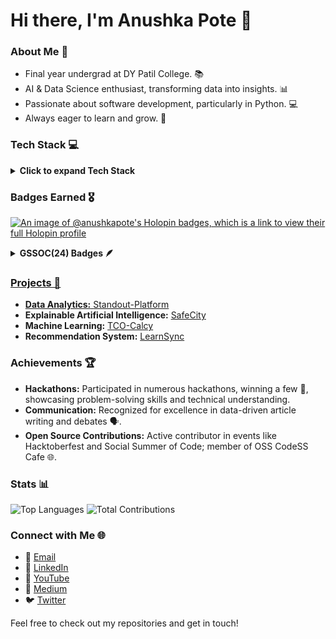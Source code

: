 # Hi there, I'm Anushka Pote 👋

### About Me 🌟
- Final year undergrad at DY Patil College. 📚
- AI & Data Science enthusiast, transforming data into insights. 📊  
- Passionate about software development, particularly in Python. 💻  
- Always eager to learn and grow. 🚀  
 
### Tech Stack 💻

<details>
  <summary><b>Click to expand Tech Stack</b></summary>
  <p>
    Languages:
    <br>
    <img src="https://img.shields.io/badge/-Python-3776AB?style=flat-square&logo=python&logoColor=white" height="30" /> 
    <img src="https://img.shields.io/badge/-C++-00599C?style=flat-square&logo=c%2B%2B&logoColor=white" height="30" /> 
    <img src="https://img.shields.io/badge/-R-276DC3?style=flat-square&logo=r&logoColor=white" height="30" /> 
    <img src="https://img.shields.io/badge/-SQL-4479A1?style=flat-square&logo=postgresql&logoColor=white" height="30" /> 
    <br><br>
    Frameworks:
    <br>
    <img src="https://img.shields.io/badge/-Flask-000000?style=flat-square&logo=flask&logoColor=white" height="30" /> 
    <img src="https://img.shields.io/badge/-Django-092E20?style=flat-square&logo=django&logoColor=white" height="30" /> 
    <br><br>
    Tools:
    <br>
    <img src="https://img.shields.io/badge/-PowerBI-F2C811?style=flat-square&logo=power-bi&logoColor=black" height="30" /> 
    <img src="https://img.shields.io/badge/-Excel-217346?style=flat-square&logo=microsoft-excel&logoColor=white" height="30" /> 
    <img src="https://img.shields.io/badge/-Git-F05032?style=flat-square&logo=git&logoColor=white" height="30" /> 
    <img src="https://img.shields.io/badge/-GitHub-181717?style=flat-square&logo=github&logoColor=white" height="30" /> 
  </p>
</details>

### Badges Earned 🎖️
[![An image of @anushkapote's Holopin badges, which is a link to view their full Holopin profile](https://holopin.me/anushkapote)](https://holopin.io/@anushkapote)

<details>	
 <summary><b>GSSOC(24) Badges 🪶</b></summary><br>
<div style='display:flex; align-items:center; gap: 10px;' align='center'><a href="https://gssoc.girlscript.tech/leaderboard">
<img src="https://raw.githubusercontent.com/GSSoC24/Postman-Challenge/main/docs/assets/Postman%20White.png" width="120px" height="120px" gap: 30px />
  <img src="https://raw.githubusercontent.com/GSSoC24/Postman-Challenge/main/docs/assets/1.png" width="120px" height="120px" gap: 20px />
  <img src="https://raw.githubusercontent.com/GSSoC24/Postman-Challenge/main/docs/assets/2.png" width="120px" height="120px" gap: 20px />
  <img src="https://raw.githubusercontent.com/GSSoC24/Postman-Challenge/main/docs/assets/3.png" width="120px" height="120px" gap: 20px />
  <img src="https://raw.githubusercontent.com/GSSoC24/Postman-Challenge/main/docs/assets/4.png" width="120px" height="120px" gap: 20px />
  <img src="https://raw.githubusercontent.com/GSSoC24/Postman-Challenge/main/docs/assets/5.png" width="120px" height="120px" gap: 20px />
</div>
</details>


### Projects 🚀
- **Data Analytics:** [Standout-Platform](https://github.com/Anushka-Pote/StandOut-Platform)
- **Explainable Artificial Intelligence:** [SafeCity](https://github.com/Anushka-Pote/SafeCity-with-XAI)
- **Machine Learning:** [TCO-Calcy](https://github.com/Anushka-Pote/TCO-Cloud-Calcy)
- **Recommendation System:** [LearnSync](https://github.com/Anushka-Pote/learnsync-platform)

### Achievements 🏆
- **Hackathons:** Participated in numerous hackathons, winning a few 🥇, showcasing problem-solving skills and technical understanding.
- **Communication:** Recognized for excellence in data-driven article writing and debates 🗣️.
- **Open Source Contributions:** Active contributor in events like Hacktoberfest and Social Summer of Code; member of OSS CodeSS Cafe 🌐.

### Stats 📊
![Top Languages](https://github-readme-stats.vercel.app/api/top-langs/?username=Anushka-Pote&layout=compact&theme=radical)
![Total Contributions](https://github-readme-stats.vercel.app/api?username=Anushka-Pote&show_icons=true&theme=radical)

### Connect with Me 🌐
- 📧 [Email](mailto:anushkapote1603@gmail.com)
- 💼 [LinkedIn](https://www.linkedin.com/in/anushka-pote/)
- 🎥 [YouTube](https://www.youtube.com/@anushkapote6925)
- 📝 [Medium](https://medium.com/@anushkapote1603)
- 🐦 [Twitter](https://x.com/AnushkaPote)

Feel free to check out my repositories and get in touch!
